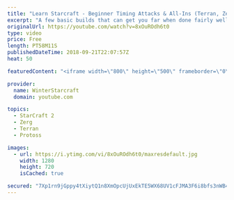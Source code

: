 ```yaml
---
title: "Learn Starcraft - Beginner Timing Attacks & All-Ins (Terran, Zerg & Protoss)"
excerpt: "A few basic builds that can get you far when done fairly well. Also important is how not to overextend and lose everything."
originalUrl: https://youtube.com/watch?v=8xOuROdh6t0
type: video
price: Free
length: PT58M11S
publishedDateTime: 2018-09-21T22:07:57Z
heat: 50

featuredContent: "<iframe width=\"800\" height=\"500\" frameborder=\"0\" src=\"https://www.youtube.com/embed/8xOuROdh6t0\" allow=\"accelerometer; autoplay; encrypted-media; gyroscope; picture-in-picture\" allowfullscreen></iframe>"

provider:
  name: WinterStarcraft
  domain: youtube.com

topics:
  - StarCraft 2
  - Zerg
  - Terran
  - Protoss

images:
  - url: https://i.ytimg.com/vi/8xOuROdh6t0/maxresdefault.jpg
    width: 1280
    height: 720
    isCached: true

secured: "7Xp1rn9jGppy4tXiytQ1n8XmOpcUjUxEkTE5WX68UV1cFJMA3F6i8bfs3nWB4QLPxC3rJkgmeNnWC9cC+vp2J5EvwJcjQSagFU41cSxpqpK8xN8mmxmu0cipu23pUQFdXakyQIUP4j5r3sJlr0RDTiem3L0G625JupEcZ+vY4QyDREB74MjssHVQpAQkKH52BNfQkQzXzvBCUQBZIOfXUHULBMJCV/kT/ddD8pX3Po4IZIHp8v8KzIuBhMLx1lFYx605+MYQ2kDa2kPzCyRTzbP7J2phUjggu8voCI2KQFh7sPzOjxD/6tFBxPFnRZ/qAkP3CVcciojolgDGWtNYgNpR8V4ZElomBfMN3NXkg8/bLUeOIUdAvrGy0uq+F5LH6LWGSb4tz04fgpg0K3T3nRMpCHiISeP9CAjMtYM7ZsM=;VW44eg4rlpbOKI3QqpakKg=="
---
```


